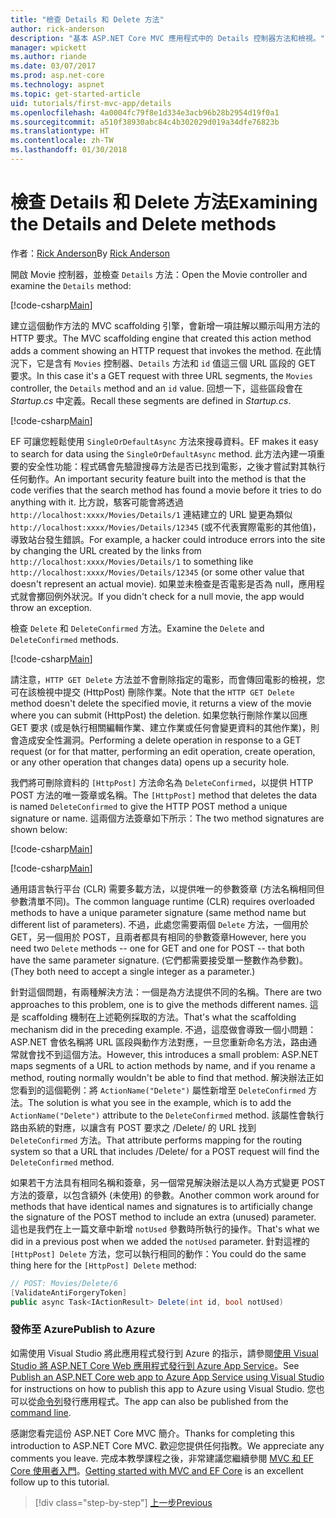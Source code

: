 ```yaml
---
title: "檢查 Details 和 Delete 方法"
author: rick-anderson
description: "基本 ASP.NET Core MVC 應用程式中的 Details 控制器方法和檢視。"
manager: wpickett
ms.author: riande
ms.date: 03/07/2017
ms.prod: asp.net-core
ms.technology: aspnet
ms.topic: get-started-article
uid: tutorials/first-mvc-app/details
ms.openlocfilehash: 4a0004fc79f8e1d334e3acb96b28b2954d19f0a1
ms.sourcegitcommit: a510f38930abc84c4b302029d019a34dfe76823b
ms.translationtype: HT
ms.contentlocale: zh-TW
ms.lasthandoff: 01/30/2018
---
```

# <a name="examining-the-details-and-delete-methods"></a><span data-ttu-id="81eb9-103">檢查 Details 和 Delete 方法</span><span class="sxs-lookup"><span data-stu-id="81eb9-103">Examining the Details and Delete methods</span></span>

<span data-ttu-id="81eb9-104">作者：[Rick Anderson](https://twitter.com/RickAndMSFT)</span><span class="sxs-lookup"><span data-stu-id="81eb9-104">By [Rick Anderson](https://twitter.com/RickAndMSFT)</span></span>

<span data-ttu-id="81eb9-105">開啟 Movie 控制器，並檢查 `Details` 方法：</span><span class="sxs-lookup"><span data-stu-id="81eb9-105">Open the Movie controller and examine the `Details` method:</span></span>

[!code-csharp[Main](start-mvc/sample/MvcMovie/Controllers/MoviesController.cs?name=snippet_details)]

<span data-ttu-id="81eb9-106">建立這個動作方法的 MVC scaffolding 引擎，會新增一項註解以顯示叫用方法的 HTTP 要求。</span><span class="sxs-lookup"><span data-stu-id="81eb9-106">The MVC scaffolding engine that created this action method adds a comment showing an HTTP request that invokes the method.</span></span> <span data-ttu-id="81eb9-107">在此情況下，它是含有 `Movies` 控制器、`Details` 方法和 `id` 值這三個 URL 區段的 GET 要求。</span><span class="sxs-lookup"><span data-stu-id="81eb9-107">In this case it's a GET request with three URL segments, the `Movies` controller, the `Details` method and an `id` value.</span></span> <span data-ttu-id="81eb9-108">回想一下，這些區段會在 *Startup.cs* 中定義。</span><span class="sxs-lookup"><span data-stu-id="81eb9-108">Recall these segments are defined in *Startup.cs*.</span></span>

[!code-csharp[Main](start-mvc/sample/MvcMovie/Startup.cs?highlight=5&name=snippet_1)]

<span data-ttu-id="81eb9-109">EF 可讓您輕鬆使用 `SingleOrDefaultAsync` 方法來搜尋資料。</span><span class="sxs-lookup"><span data-stu-id="81eb9-109">EF makes it easy to search for data using the `SingleOrDefaultAsync` method.</span></span> <span data-ttu-id="81eb9-110">此方法內建一項重要的安全性功能：程式碼會先驗證搜尋方法是否已找到電影，之後才嘗試對其執行任何動作。</span><span class="sxs-lookup"><span data-stu-id="81eb9-110">An important security feature built into the method is that the code verifies that the search method has found a movie before it tries to do anything with it.</span></span> <span data-ttu-id="81eb9-111">比方說，駭客可能會將透過 `http://localhost:xxxx/Movies/Details/1` 連結建立的 URL 變更為類似 `http://localhost:xxxx/Movies/Details/12345` (或不代表實際電影的其他值)，導致站台發生錯誤。</span><span class="sxs-lookup"><span data-stu-id="81eb9-111">For example, a hacker could introduce errors into the site by changing the URL created by the links from `http://localhost:xxxx/Movies/Details/1` to something like  `http://localhost:xxxx/Movies/Details/12345` (or some other value that doesn't represent an actual movie).</span></span> <span data-ttu-id="81eb9-112">如果並未檢查是否電影是否為 null，應用程式就會擲回例外狀況。</span><span class="sxs-lookup"><span data-stu-id="81eb9-112">If you didn't check for a null movie, the app would throw an exception.</span></span>

<span data-ttu-id="81eb9-113">檢查 `Delete` 和 `DeleteConfirmed` 方法。</span><span class="sxs-lookup"><span data-stu-id="81eb9-113">Examine the `Delete` and `DeleteConfirmed` methods.</span></span>

[!code-csharp[Main](start-mvc/sample/MvcMovie/Controllers/MoviesController.cs?name=snippet_delete)]

<span data-ttu-id="81eb9-114">請注意，`HTTP GET Delete` 方法並不會刪除指定的電影，而會傳回電影的檢視，您可在該檢視中提交 (HttpPost) 刪除作業。</span><span class="sxs-lookup"><span data-stu-id="81eb9-114">Note that the `HTTP GET Delete` method doesn't delete the specified movie, it returns a view of the movie where you can submit (HttpPost) the deletion.</span></span> <span data-ttu-id="81eb9-115">如果您執行刪除作業以回應 GET 要求 (或是執行相關編輯作業、建立作業或任何會變更資料的其他作業)，則會造成安全性漏洞。</span><span class="sxs-lookup"><span data-stu-id="81eb9-115">Performing a delete operation in response to a GET request (or for that matter, performing an edit operation, create operation, or any other operation that changes data) opens up a security hole.</span></span>

<span data-ttu-id="81eb9-116">我們將可刪除資料的 `[HttpPost]` 方法命名為 `DeleteConfirmed`，以提供 HTTP POST 方法的唯一簽章或名稱。</span><span class="sxs-lookup"><span data-stu-id="81eb9-116">The `[HttpPost]` method that deletes the data is named `DeleteConfirmed` to give the HTTP POST method a unique signature or name.</span></span> <span data-ttu-id="81eb9-117">這兩個方法簽章如下所示：</span><span class="sxs-lookup"><span data-stu-id="81eb9-117">The two method signatures are shown below:</span></span>

[!code-csharp[Main](start-mvc/sample/MvcMovie/Controllers/MoviesController.cs?name=snippet_delete2)]

[!code-csharp[Main](start-mvc/sample/MvcMovie/Controllers/MoviesController.cs?name=snippet_delete3)]


<span data-ttu-id="81eb9-118">通用語言執行平台 (CLR) 需要多載方法，以提供唯一的參數簽章 (方法名稱相同但參數清單不同)。</span><span class="sxs-lookup"><span data-stu-id="81eb9-118">The common language runtime (CLR) requires overloaded methods to have a unique parameter signature (same method name but different list of parameters).</span></span> <span data-ttu-id="81eb9-119">不過，此處您需要兩個 `Delete` 方法，一個用於 GET，另一個用於 POST，且兩者都具有相同的參數簽章</span><span class="sxs-lookup"><span data-stu-id="81eb9-119">However, here you need two `Delete` methods -- one for GET and one for POST -- that both have the same parameter signature.</span></span> <span data-ttu-id="81eb9-120">(它們都需要接受單一整數作為參數)。</span><span class="sxs-lookup"><span data-stu-id="81eb9-120">(They both need to accept a single integer as a parameter.)</span></span>

<span data-ttu-id="81eb9-121">針對這個問題，有兩種解決方法：一個是為方法提供不同的名稱。</span><span class="sxs-lookup"><span data-stu-id="81eb9-121">There are two approaches to this problem, one is to give the methods different names.</span></span> <span data-ttu-id="81eb9-122">這是 scaffolding 機制在上述範例採取的方法。</span><span class="sxs-lookup"><span data-stu-id="81eb9-122">That's what the scaffolding mechanism did in the preceding example.</span></span> <span data-ttu-id="81eb9-123">不過，這麼做會導致一個小問題：ASP.NET 會依名稱將 URL 區段與動作方法對應，一旦您重新命名方法，路由通常就會找不到這個方法。</span><span class="sxs-lookup"><span data-stu-id="81eb9-123">However, this introduces a small problem: ASP.NET maps segments of a URL to action methods by name, and if you rename a method, routing normally wouldn't be able to find that method.</span></span> <span data-ttu-id="81eb9-124">解決辦法正如您看到的這個範例：將 `ActionName("Delete")` 屬性新增至 `DeleteConfirmed` 方法。</span><span class="sxs-lookup"><span data-stu-id="81eb9-124">The solution is what you see in the example, which is to add the `ActionName("Delete")` attribute to the `DeleteConfirmed` method.</span></span> <span data-ttu-id="81eb9-125">該屬性會執行路由系統的對應，以讓含有 POST 要求之 /Delete/ 的 URL 找到 `DeleteConfirmed` 方法。</span><span class="sxs-lookup"><span data-stu-id="81eb9-125">That attribute performs mapping for the routing system so that a URL that includes /Delete/ for a POST request will find the `DeleteConfirmed` method.</span></span>

<span data-ttu-id="81eb9-126">如果若干方法具有相同名稱和簽章，另一個常見解決辦法是以人為方式變更 POST 方法的簽章，以包含額外 (未使用) 的參數。</span><span class="sxs-lookup"><span data-stu-id="81eb9-126">Another common work around for methods that have identical names and signatures is to artificially change the signature of the POST method to include an extra (unused) parameter.</span></span> <span data-ttu-id="81eb9-127">這也是我們在上一篇文章中新增 `notUsed` 參數時所執行的操作。</span><span class="sxs-lookup"><span data-stu-id="81eb9-127">That's what we did in a previous post when we added the `notUsed` parameter.</span></span> <span data-ttu-id="81eb9-128">針對這裡的 `[HttpPost] Delete` 方法，您可以執行相同的動作：</span><span class="sxs-lookup"><span data-stu-id="81eb9-128">You could do the same thing here for the `[HttpPost] Delete` method:</span></span>

```csharp
// POST: Movies/Delete/6
[ValidateAntiForgeryToken]
public async Task<IActionResult> Delete(int id, bool notUsed)
```

### <a name="publish-to-azure"></a><span data-ttu-id="81eb9-129">發佈至 Azure</span><span class="sxs-lookup"><span data-stu-id="81eb9-129">Publish to Azure</span></span>

<span data-ttu-id="81eb9-130">如需使用 Visual Studio 將此應用程式發行到 Azure 的指示，請參閱[使用 Visual Studio 將 ASP.NET Core Web 應用程式發行到 Azure App Service](xref:tutorials/publish-to-azure-webapp-using-vs)。</span><span class="sxs-lookup"><span data-stu-id="81eb9-130">See [Publish an ASP.NET Core web app to Azure App Service using Visual Studio](xref:tutorials/publish-to-azure-webapp-using-vs) for instructions on how to publish this app to Azure using Visual Studio.</span></span>  <span data-ttu-id="81eb9-131">您也可以從[命令列](xref:tutorials/publish-to-azure-webapp-using-cli)發行應用程式。</span><span class="sxs-lookup"><span data-stu-id="81eb9-131">The app can also be published from the [command line](xref:tutorials/publish-to-azure-webapp-using-cli).</span></span>

<span data-ttu-id="81eb9-132">感謝您看完這份 ASP.NET Core MVC 簡介。</span><span class="sxs-lookup"><span data-stu-id="81eb9-132">Thanks for completing this introduction to ASP.NET Core MVC.</span></span> <span data-ttu-id="81eb9-133">歡迎您提供任何指教。</span><span class="sxs-lookup"><span data-stu-id="81eb9-133">We appreciate any comments you leave.</span></span> <span data-ttu-id="81eb9-134">完成本教學課程之後，非常建議您繼續參閱 [MVC 和 EF Core 使用者入門](xref:data/ef-mvc/intro)。</span><span class="sxs-lookup"><span data-stu-id="81eb9-134">[Getting started with MVC and EF Core](xref:data/ef-mvc/intro) is an excellent follow up to this tutorial.</span></span>

>[!div class="step-by-step"]
[<span data-ttu-id="81eb9-135">上一步</span><span class="sxs-lookup"><span data-stu-id="81eb9-135">Previous</span></span>](validation.md)
